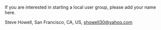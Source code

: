 If you are interested in starting a local user group, please add your name here.

Steve Howell, San Francisco, CA, US, showell30@yahoo.com